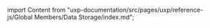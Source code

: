 
import Content from "uxp-documentation/src/pages/uxp/reference-js/Global Members/Data Storage/index.md";

<Content query="product=xd"/>
